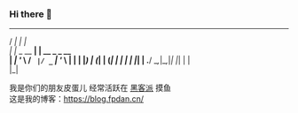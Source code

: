 ### Hi there 👋

<!--
**GlacierBo/GlacierBo** is a ✨ _special_ ✨ repository because its `README.md` (this file) appears on your GitHub profile.

Here are some ideas to get you started:

- 🔭 I’m currently working on ...
- 🌱 I’m currently learning ...
- 👯 I’m looking to collaborate on ...
- 🤔 I’m looking for help with ...
- 💬 Ask me about ...
- 📫 How to reach me: ...
- 😄 Pronouns: ...
- ⚡ Fun fact: ...
-->

   __           _             
  / _|         | |            
 | |_ _ __   __| | __ _ _ __  
 |  _| '_ \ / _` |/ _` | '_ \ 
 | | | |_) | (_| | (_| | | | |
 |_| | .__/ \__,_|\__,_|_| |_|
     | |                      
     |_|                     

我是你们的朋友皮蛋儿
经常活跃在 [黑客派](https://hacpai.com/) 摸鱼</br>
这是我的博客：https://blog.fpdan.cn/
